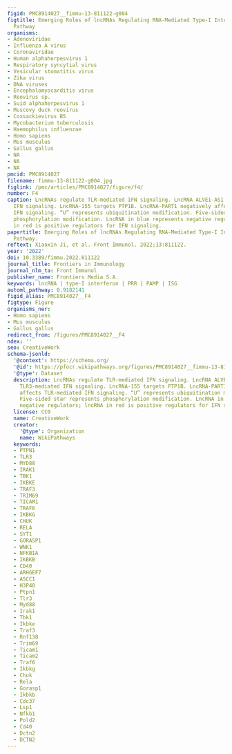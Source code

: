 ```yaml
---
figid: PMC8914027__fimmu-13-811122-g004
figtitle: Emerging Roles of lncRNAs Regulating RNA-Mediated Type-I Interferon Signaling
  Pathway
organisms:
- Adenoviridae
- Influenza A virus
- Coronaviridae
- Human alphaherpesvirus 1
- Respiratory syncytial virus
- Vesicular stomatitis virus
- Zika virus
- DNA viruses
- Encephalomyocarditis virus
- Reovirus sp.
- Suid alphaherpesvirus 1
- Muscovy duck reovirus
- Coxsackievirus B5
- Mycobacterium tuberculosis
- Haemophilus influenzae
- Homo sapiens
- Mus musculus
- Gallus gallus
- NA
- NA
- NA
pmcid: PMC8914027
filename: fimmu-13-811122-g004.jpg
figlink: /pmc/articles/PMC8914027/figure/f4/
number: F4
caption: LncRNAs regulate TLR-mediated IFN signaling. LncRNA ALVE1-AS1 enhances TLR3-mediated
  IFN signaling. LncRNA-155 targets PTP1B. LncRNA-PART1 negatively affects TLR-mediated
  IFN signaling. “U” represents ubiquitination modification. Five-sided star represents
  phosphorylation modification. LncRNA in blue represents negative regulators; lncRNA
  in red is positive regulators for IFN signaling.
papertitle: Emerging Roles of lncRNAs Regulating RNA-Mediated Type-I Interferon Signaling
  Pathway.
reftext: Xiaoxin Ji, et al. Front Immunol. 2022;13:811122.
year: '2022'
doi: 10.3389/fimmu.2022.811122
journal_title: Frontiers in Immunology
journal_nlm_ta: Front Immunol
publisher_name: Frontiers Media S.A.
keywords: lncRNA | type-I interferon | PRR | PAMP | ISG
automl_pathway: 0.9182141
figid_alias: PMC8914027__F4
figtype: Figure
organisms_ner:
- Homo sapiens
- Mus musculus
- Gallus gallus
redirect_from: /figures/PMC8914027__F4
ndex: ''
seo: CreativeWork
schema-jsonld:
  '@context': https://schema.org/
  '@id': https://pfocr.wikipathways.org/figures/PMC8914027__fimmu-13-811122-g004.html
  '@type': Dataset
  description: LncRNAs regulate TLR-mediated IFN signaling. LncRNA ALVE1-AS1 enhances
    TLR3-mediated IFN signaling. LncRNA-155 targets PTP1B. LncRNA-PART1 negatively
    affects TLR-mediated IFN signaling. “U” represents ubiquitination modification.
    Five-sided star represents phosphorylation modification. LncRNA in blue represents
    negative regulators; lncRNA in red is positive regulators for IFN signaling.
  license: CC0
  name: CreativeWork
  creator:
    '@type': Organization
    name: WikiPathways
  keywords:
  - PTPN1
  - TLR3
  - MYD88
  - IRAK1
  - TBK1
  - IKBKE
  - TRAF3
  - TRIM69
  - TICAM1
  - TRAF6
  - IKBKG
  - CHUK
  - RELA
  - SYT1
  - GORASP1
  - WNK1
  - NFKBIA
  - IKBKB
  - CD40
  - ARHGEF7
  - ASCC1
  - H3P40
  - Ptpn1
  - Tlr3
  - Myd88
  - Irak1
  - Tbk1
  - Ikbke
  - Traf3
  - Rnf138
  - Trim69
  - Ticam1
  - Ticam2
  - Traf6
  - Ikbkg
  - Chuk
  - Rela
  - Gorasp1
  - Ikbkb
  - Cdc37
  - Lsp1
  - Nfkb1
  - Pold2
  - Cd40
  - Dctn2
  - DCTN2
---
```

